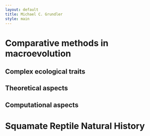 ```yaml
---
layout: default
title: Michael C. Grundler
style: main
---
```

# Comparative methods in macroevolution

## Complex ecological traits

## Theoretical aspects

## Computational aspects

# Squamate Reptile Natural History
